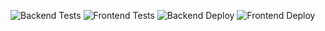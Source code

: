 ![Backend Tests](https://github.com/SyncM8/syncm8/blob/main/.github/workflows/backendCI.yml/badge.svg)
![Frontend Tests](https://github.com/SyncM8/syncm8/blob/main/.github/workflows/frontendCI.yml/badge.svg)
![Backend Deploy](https://github.com/SyncM8/syncm8/blob/main/.github/workflows/backendProd.yml/badge.svg)
![Frontend Deploy](https://github.com/SyncM8/syncm8/blob/main/.github/workflows/frontendProd.yml/badge.svg)
